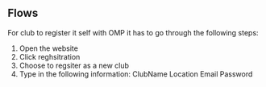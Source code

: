 ## Flows

For club to register it self with OMP it has to go through the following steps:

1. Open the website
2. Click reghsitration
3. Choose to regsiter as a new club
4. Type in the following information: ClubName Location Email Password
